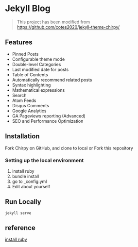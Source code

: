 # Jekyll Blog

> This project has been modified from <https://github.com/cotes2020/jekyll-theme-chirpy/>

## Features

- Pinned Posts
- Configurable theme mode
- Double-level Categories
- Last modified date for posts
- Table of Contents
- Automatically recommend related posts
- Syntax highlighting
- Mathematical expressions
- Search
- Atom Feeds
- Disqus Comments
- Google Analytics
- GA Pageviews reporting (Advanced)
- SEO and Performance Optimization

## Installation

Fork Chirpy on GitHub, and clone to local
or Fork this repository

### Setting up the local environment

 1. install ruby
 2. bundle install
 3. go to _config.yml
 4. Edit about yourself
 
## Run Locally

```
jekyll serve
```

## reference

[install ruby](http://www.xyzdigital.com/tech/software/jekyll-on-windows)
